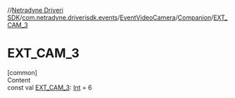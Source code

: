 //[Netradyne Driveri SDK](../../../index.md)/[com.netradyne.driverisdk.events](../../index.md)/[EventVideoCamera](../index.md)/[Companion](index.md)/[EXT_CAM_3](-e-x-t_-c-a-m_3.md)



# EXT_CAM_3  
[common]  
Content  
const val [EXT_CAM_3](-e-x-t_-c-a-m_3.md): [Int](https://kotlinlang.org/api/latest/jvm/stdlib/kotlin/-int/index.html) = 6  



